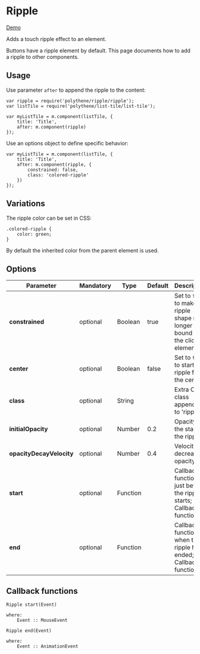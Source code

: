 # Ripple

<a class="btn-demo" href="http://arthurclemens.github.io/Polythene-Examples/ripple.html">Demo</a>

Adds a touch ripple effect to an element.

Buttons have a ripple element by default. This page documents how to add a ripple to other components.


## Usage

Use parameter `after` to append the ripple to the content:

	var ripple = require('polythene/ripple/ripple');
	var listTile = require('polythene/list-tile/list-tile');

	var myListTile = m.component(listTile, {
	    title: 'Title',
	    after: m.component(ripple)
	});

Use an options object to define specific behavior:

	var myListTile = m.component(listTile, {
	    title: 'Title',
	    after: m.component(ripple, {
	    	constrained: false,
	    	class: 'colored-ripple'
    	})
	});



## Variations

The ripple color can be set in CSS:

	.colored-ripple {
		color: green;
	}

By default the inherited color from the parent element is used.


## Options

| **Parameter** |  **Mandatory** | **Type** | **Default** | **Description** |
| ------------- | -------------- | -------- | ----------- | --------------- |
| **constrained** | optional | Boolean | true | Set to `false` to make the ripple shape no longer bound to the clicked element |
| **center** | optional | Boolean | false | Set to `true` to start the ripple from the center |
| **class** | optional | String |  | Extra CSS class appended to 'ripple' |
| **initialOpacity** | optional | Number | 0.2 | Opacity at the start of the ripple |
| **opacityDecayVelocity** | optional | Number | 0.4 | Velocity of decrease of opacity |
| **start** | optional | Function | | Callback function just before the ripple starts; see Callback functions |
| **end** | optional | Function | | Callback function when the ripple has ended; see Callback functions |


## Callback functions

	Ripple start(Event)

	where:
	    Event :: MouseEvent

	Ripple end(Event)

	where:
	    Event :: AnimationEvent

